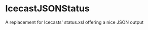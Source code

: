 IcecastJSONStatus
=================

A replacement for Icecasts' status.xsl offering a nice JSON output
